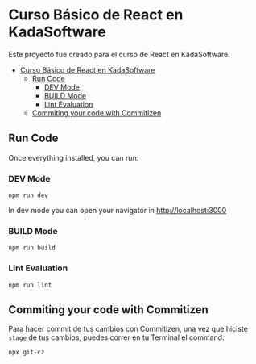 # Curso Básico de React en KadaSoftware

Este proyecto fue creado para el curso de React en KadaSoftware.

- [Curso Básico de React en KadaSoftware](#curso-básico-de-react-en-kadasoftware)
  - [Run Code](#run-code)
    - [DEV Mode](#dev-mode)
    - [BUILD Mode](#build-mode)
    - [Lint Evaluation](#lint-evaluation)
  - [Commiting your code with Commitizen](#commiting-your-code-with-commitizen)

## Run Code

Once everything installed, you can run:

### DEV Mode

`npm run dev`

In dev mode you can open your navigator in [http://localhost:3000](http://localhost:3000)

### BUILD Mode

`npm run build`

### Lint Evaluation

`npm run lint`

## Commiting your code with Commitizen

Para hacer commit de tus cambios con Commitizen, una vez que hiciste `stage` de tus cambios, puedes correr en tu Terminal el command:

`npx git-cz`
